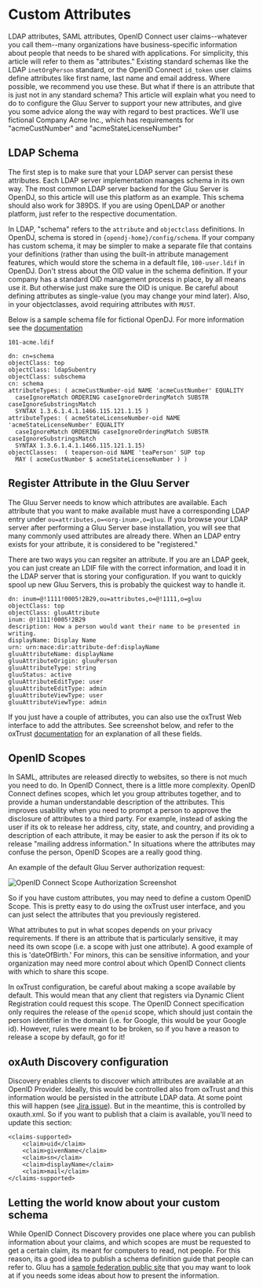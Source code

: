 # Custom Attributes

LDAP attributes, SAML attributes, OpenID Connect user claims--whatever you call
them--many organizations have business-specific information about people that needs
to be shared with applications. For simplicity, this article will refer to them as
"attributes." Existing standard schemas like the LDAP `inetOrgPerson` standard, or
the OpenID Connect `id_token` user claims define attributes like first name, last
name and email address. Where possible, we recommend you use these. But what if
there is an attribute that is just not in any standard schema? This article will
explain what you need to do to configure the Gluu Server to support your new
attributes, and give you some advice along the way with regard to best practices.
We'll use fictional Company Acme Inc., which has requirements
for "acmeCustNumber" and "acmeStateLicenseNumber"

## LDAP Schema

The first step is to make sure that your LDAP server can persist these attributes.
Each LDAP server implementation manages schema in its own way. The most common
LDAP server backend for the Gluu Server is OpenDJ, so this article will use this
platform as an example. This schema should also work for 389DS. If you are using
OpenLDAP or another platform, just refer to the respective documentation.

In LDAP, "schema" refers to the `attribute` and `objectclass` definitions.
In OpenDJ, schema is stored in `{opendj-home}/config/schema`. If your company has
custom schema, it may be simpler to make a separate file that contains your
definitions (rather than using the built-in attribute management features, which
would store the schema in a default file, `100-user.ldif` in OpenDJ. Don't stress
about the OID value in the schema definition. If your company has a standard
OID management process in place, by all means use it. But otherwise just make
sure the OID is unique. Be careful about defining attributes as single-value
(you may change your mind later). Also, in your objectclasses, avoid
requiring attributes with `MUST`.

Below is a sample schema file for fictional OpenDJ. For more information see
the [documentation](http://opendj.forgerock.org/opendj-server/doc/admin-guide/#chap-schema)

``101-acme.ldif``

    dn: cn=schema
    objectClass: top
    objectClass: ldapSubentry
    objectClass: subschema
    cn: schema
    attributeTypes: ( acmeCustNumber-oid NAME 'acmeCustNumber' EQUALITY
      caseIgnoreMatch ORDERING caseIgnoreOrderingMatch SUBSTR caseIgnoreSubstringsMatch
      SYNTAX 1.3.6.1.4.1.1466.115.121.1.15 )
    attributeTypes: ( acmeStateLicenseNumber-oid NAME 'acmeStateLicenseNumber' EQUALITY
      caseIgnoreMatch ORDERING caseIgnoreOrderingMatch SUBSTR caseIgnoreSubstringsMatch
      SYNTAX 1.3.6.1.4.1.1466.115.121.1.15)
    objectClasses:  ( teaperson-oid NAME 'teaPerson' SUP top
      MAY ( acmeCustNumber $ acmeStateLicenseNumber ) )

## Register Attribute in the Gluu Server

The Gluu Server needs to know which attributes are available. Each attribute that
you want to make available must have a corresponding LDAP entry under
`ou=attributes,o=<org-inum>,o=gluu`. If you browse your LDAP server after
performing a Gluu Server base installation, you will see that many commonly
used attributes are already there. When an LDAP entry exists for your attribute,
it is considered to be "registered."

There are two ways you can regsiter an attribute. If you are an LDAP geek, you
can just create an LDIF file with the correct information, and load it in the
LDAP server that is storing your configuration. If you want to quickly spool
up new Gluu Servers, this is probably the quickest way to handle it.

    dn: inum=@!1111!0005!2B29,ou=attributes,o=@!1111,o=gluu
    objectClass: top
    objectClass: gluuAttribute
    inum: @!1111!0005!2B29
    description: How a person would want their name to be presented in writing.
    displayName: Display Name
    urn: urn:mace:dir:attribute-def:displayName
    gluuAttributeName: displayName
    gluuAttributeOrigin: gluuPerson
    gluuAttributeType: string
    gluuStatus: active
    gluuAttributeEditType: user
    gluuAttributeEditType: admin
    gluuAttributeViewType: user
    gluuAttributeViewType: admin

If you just have a couple of attributes, you can also use the oxTrust Web
interface to add the attributes. See screenshot below, and refer to the
oxTrust [documentation](./admin-guide/saml/outbound-saml/#ldap-attributes) for an explanation of all these fields.

## OpenID Scopes

In SAML, attributes are released directly to websites, so there is not much
you need to do. In OpenID Connect, there is a little more complexity. OpenID
Connect defines scopes, which let you group attributes together, and to provide
a human understandable description of the attributes. This improves usability
when you need to prompt a person to approve the disclosure of attributes to
a third party. For example, instead of asking the user if its ok to release
her address, city, state, and country, and providing a description of each
attribute, it may be easier to ask the person if its ok to release "mailing
address information." In situations where the attributes may confuse the person,
OpenID Scopes are a really good thing.

An example of the default Gluu Server authorization request:

![OpenID Connect Scope Authorization Screenshot](https://raw.githubusercontent.com/GluuFederation/docs/master/sources/img/openid_connect/authz_screenshot.png)

So if you have custom attributes, you may need to define a custom OpenID Scope.
This is pretty easy to do using the oxTrust user interface, and you can just
select the attributes that you previously registered.

What attributes to put in what scopes depends on your privacy requirements.
If there is an attribute that is particularly sensitive, it may need its own
scope (i.e. a scope with just one attribute). A good example of this is
'dateOfBirth.' For minors, this can be sensitive information, and your
organization may need more control about which OpenID Connect clients with
which to share this scope.

In oxTrust configuration, be careful about making a scope available by
default. This would mean that any client that registers via Dynamic Client
Registration could request this scope. The OpenID Connect specification only
requires the release of the `openid` scope, which should just contain the
person identifier in the domain (i.e. for Google, this would be your Google id).
However, rules were meant to be broken, so if you have a reason to release
a scope by default, go for it!

## oxAuth Discovery configuration

Discovery enables clients to discover which attributes are available at an
OpenID Provider. Ideally, this would be controlled also from oxTrust and this
information would be persisted in the attribute LDAP data. At some point this
will happen (see [Jira issue](http://ox.gluu.org/jira/browse/OXTRUST-169)). But 
in the meantime, this is controlled by oxauth.xml. So if you want to publish 
that a claim is available, you'll need to update this section:

    <claims-supported>
        <claim>uid</claim>
        <claim>givenName</claim>
        <claim>sn</claim>
        <claim>displayName</claim>
        <claim>mail</claim>
    </claims-supported>

## Letting the world know about your custom schema

While OpenID Connect Discovery provides one place where you can publish
information about your claims, and which scopes are must be requested
to get a certain claim, its meant for computers to read, not people.
For this reason, its a good idea to publish a schema definition guide
that people can refer to. Gluu has a 
[sample federation public site](http://www.gluu.co/sample-federation)
that you may want to look at if you needs some ideas about how to present
the information.
